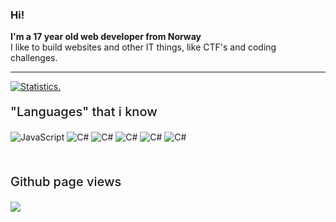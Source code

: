 ### Hi!
**I'm a 17 year old web developer from Norway**<br>
I like to build websites and other IT things, like CTF's and coding challenges.
<hr>
<div>
<a href="https://github.com/heleneamlo">
<!--   <img align="center" src="https://github-readme-stats.vercel.app/api?username=heleneamlo&show_icons=true&include_all_commits=true&show_icons=true&title_color=303030&icon_color=303030&text_color=303030&bg_color=ffffff&hide_border=true" alt="Statistics." /> -->
<!--   <img align="center" src="https://github-readme-stats.vercel.app/api/top-langs/?username=heleneamlo&show_icons=true&show_icons=true&title_color=000&icon_color=303030&text_color=303030&bg_color=ffffff&hide_border=true" alt="Statistics." /> -->
  <img align="center" src="https://github-readme-stats.vercel.app/api?username=heleneamlo&show_icons=true&include_all_commits=true&show_icons=true&title_color=fff&icon_color=f0f0f0&text_color=f0f0f0&bg_color=151b22&hide_border=true" alt="Statistics." />

</a>
</p>
</details>

<div width="100%" height="1px" style="background: linear-gradient(to right, transparent, lightgrey, transparent); margin: 10px;"></div>
<p style="font-size: 20px;  font-weight: 500;">"Languages" that i know</p>

![JavaScript](https://img.shields.io/badge/-JavaScript-000?&logo=davaScript)
![C#](https://img.shields.io/badge/-NodeJS-000?&logo=NodeJS)
![C#](https://img.shields.io/badge/-Html-000?&logo=dLua)
![C#](https://img.shields.io/badge/-Css-000?&logo=dLua)
![C#](https://img.shields.io/badge/ReactJS-black)
![C#](https://img.shields.io/badge/Discord.js-black)

<br>
<p style="font-size: 20px;  font-weight: 500;">Github page views</p>

![](https://komarev.com/ghpvc/?username=hagggnekjgnek&style=flat-square)

</div>
